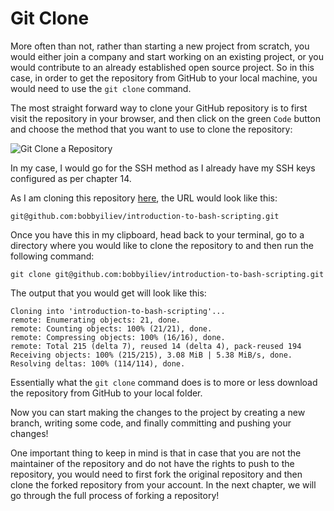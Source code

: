 # Git Clone

More often than not, rather than starting a new project from scratch, you would either join a company and start working on an existing project, or you would contribute to an already established open source project. So in this case, in order to get the repository from GitHub to your local machine, you would need to use the `git clone` command.

The most straight forward way to clone your GitHub repository is to first visit the repository in your browser, and then click on the green `Code` button and choose the method that you want to use to clone the repository:

![Git Clone a Repository](https://user-images.githubusercontent.com/21223421/111689082-3ee7fd00-8834-11eb-966a-d8a3c9e8736e.png)

In my case, I would go for the SSH method as I already have my SSH keys configured as per chapter 14. 

As I am cloning this repository [here](https://github.com/bobbyiliev/introduction-to-bash-scripting), the URL would look like this:

```
git@github.com:bobbyiliev/introduction-to-bash-scripting.git
```

Once you have this in my clipboard, head back to your terminal, go to a directory where you would like to clone the repository to and then run the following command:

```
git clone git@github.com:bobbyiliev/introduction-to-bash-scripting.git
```

The output that you would get will look like this:

```
Cloning into 'introduction-to-bash-scripting'...
remote: Enumerating objects: 21, done.
remote: Counting objects: 100% (21/21), done.
remote: Compressing objects: 100% (16/16), done.
remote: Total 215 (delta 7), reused 14 (delta 4), pack-reused 194
Receiving objects: 100% (215/215), 3.08 MiB | 5.38 MiB/s, done.
Resolving deltas: 100% (114/114), done.
```

Essentially what the `git clone` command does is to more or less download the repository from GitHub to your local folder.

Now you can start making the changes to the project by creating a new branch, writing some code, and finally committing and pushing your changes!

One important thing to keep in mind is that in case that you are not the maintainer of the repository and do not have the rights to push to the repository, you would need to first fork the original repository and then clone the forked repository from your account. In the next chapter, we will go through the full process of forking a repository!
